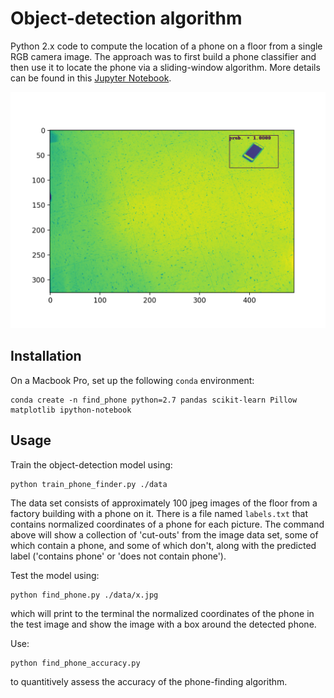 # Object-detection algorithm
Python 2.x code to compute the 
location of a phone on a floor from a single RGB camera image. 
The approach was to first build a phone classifier and
then use it to locate the phone via a sliding-window algorithm. 
More details can be found in 
this [Jupyter Notebook](http://nbviewer.jupyter.org/github/petermchale/find_phone/blob/master/analysis.ipynb). 

<img src='data/detected_phone.png' width='600'>

## Installation 

On a Macbook Pro, set up the following `conda` environment:

```
conda create -n find_phone python=2.7 pandas scikit-learn Pillow matplotlib ipython-notebook
```

## Usage 

Train the object-detection model using:
```
python train_phone_finder.py ./data 
```

The data set consists of approximately 100 jpeg images of the 
floor from a factory building with a phone on it. 
There is a file named `labels.txt` that contains 
normalized coordinates of a phone for each picture.
The command above will show a collection 
of 'cut-outs' from the image data set, 
some of which contain a phone, and some of which don't,
 along with the predicted label ('contains phone' or 'does not contain phone'). 

Test the model using: 
```
python find_phone.py ./data/x.jpg
```
which will print to the terminal 
the normalized coordinates of the phone in the test image and 
show the image with a box around the detected phone.

Use:
```
python find_phone_accuracy.py
```
to quantitively assess the accuracy of the phone-finding algorithm.
